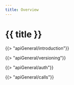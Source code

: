 ```yaml
---
title: Overview
---
```


# {{ title }}

{{> "apiGeneral/introduction"}}

{{> "apiGeneral/versioning"}}

{{> "apiGeneral/auth"}}

{{> "apiGeneral/calls"}}



